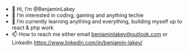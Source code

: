 - 👋 Hi, I’m @BenjaminLakey
- 👀 I’m interested in coding, gaming and anything techie
- 🌱 I’m currently learning anything and everything, building myself up to react & php work
- 📫 How to reach me either email benjaminlakey@outlook.com or LinkedIn https://www.linkedin.com/in/benjamin-lakey/

<!---
BenjaminLakey/BenjaminLakey is a ✨ special ✨ repository because its `README.md` (this file) appears on your GitHub profile.
You can click the Preview link to take a look at your changes.
--->
